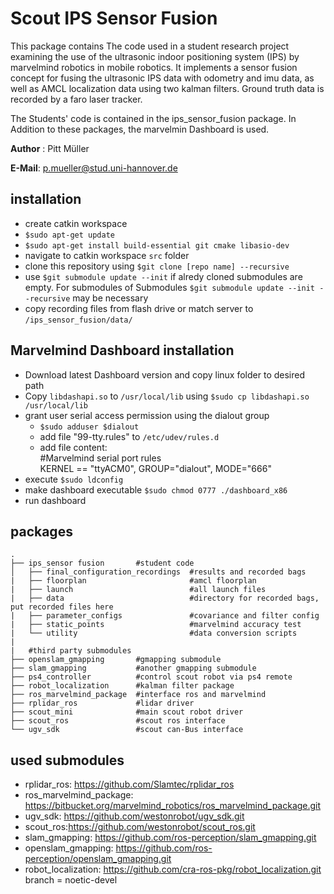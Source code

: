 # Scout IPS Sensor Fusion
This package contains The code used in a student research project examining the use of the ultrasonic indoor positioning system (IPS) by marvelmind robotics in mobile robotics. It implements a sensor fusion concept for fusing the ultrasonic IPS data with odometry and imu data, as well as AMCL localization data using two kalman filters. Ground truth data is recorded by a faro laser tracker.

The Students' code is contained in the ips_sensor_fusion package. In Addition to these packages, the marvelmin Dashboard is used.

**Author** :  Pitt Müller

**E-Mail**: p.mueller@stud.uni-hannover.de

## installation
* create catkin workspace
* `$sudo apt-get update`
* `$sudo apt-get install build-essential git cmake libasio-dev`
* navigate to catkin workspace `src` folder
* clone this repository using `$git clone [repo name] --recursive`
* use `$git submodule update --init` if alredy cloned submodules are empty. For submodules of Submodules `$git submodule update --init --recursive` may be necessary
* copy recording files from flash drive or match server to `/ips_sensor_fusion/data/`

## Marvelmind Dashboard installation
* Download latest Dashboard version and copy linux folder to desired path
* Copy `libdashapi.so` to `/usr/local/lib` using `$sudo cp libdashapi.so /usr/local/lib`
* grant user serial access permission using the dialout group
    * `$sudo adduser $dialout`
    * add file "99-tty.rules" to `/etc/udev/rules.d`
    * add file content: \
        #Marvelmind serial port rules \
        KERNEL == "ttyACM0", GROUP="dialout", MODE="666"
* execute `$sudo ldconfig`
* make dashboard executable `$sudo chmod 0777 ./dashboard_x86`
* run dashboard

## packages
    .
    ├── ips_sensor fusion       #student code
    │   ├── final_configuration_recordings  #results and recorded bags
    |   ├── floorplan                       #amcl floorplan 
    |   ├── launch                          #all launch files
    |   ├── data                            #directory for recorded bags, put recorded files here
    |   ├── parameter_configs               #covariance and filter config
    |   ├── static_points                   #marvelmind accuracy test
    |   └── utility                         #data conversion scripts
    |
    |   #third party submodules
    ├── openslam_gmapping       #gmapping submodule
    ├── slam_gmapping           #another gmapping submodule
    ├── ps4_controller          #control scout robot via ps4 remote
    ├── robot_localization      #kalman filter package
    ├── ros_marvelmind_package  #interface ros and marvelmind
    ├── rplidar_ros             #lidar driver
    ├── scout_mini              #main scout robot driver
    ├── scout_ros               #scout ros interface
    └── ugv_sdk                 #scout can-Bus interface

## used submodules
* rplidar_ros: https://github.com/Slamtec/rplidar_ros
* ros_marvelmind_package: https://bitbucket.org/marvelmind_robotics/ros_marvelmind_package.git
* ugv_sdk: https://github.com/westonrobot/ugv_sdk.git
* scout_ros:https://github.com/westonrobot/scout_ros.git
* slam_gmapping: https://github.com/ros-perception/slam_gmapping.git
* openslam_gmapping: https://github.com/ros-perception/openslam_gmapping.git
* robot_localization: https://github.com/cra-ros-pkg/robot_localization.git branch = noetic-devel